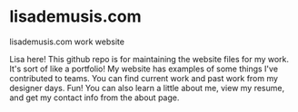 # lisademusis.com
lisademusis.com work website

Lisa here! This github repo is for maintaining the website files for my work. It's sort of like a portfolio!
My website has examples of some things I've contributed to teams. You can find current work and past work from my designer days. Fun!
You can also learn a little about me, view my resume, and get my contact info from the about page.
